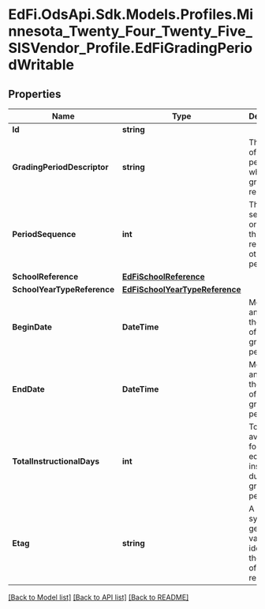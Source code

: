 # EdFi.OdsApi.Sdk.Models.Profiles.Minnesota_Twenty_Four_Twenty_Five_SISVendor_Profile.EdFiGradingPeriodWritable

## Properties

Name | Type | Description | Notes
------------ | ------------- | ------------- | -------------
**Id** | **string** |  | [optional] 
**GradingPeriodDescriptor** | **string** | The name of the period for which grades are reported. | 
**PeriodSequence** | **int** | The sequential order of this period relative to other periods. | 
**SchoolReference** | [**EdFiSchoolReference**](EdFiSchoolReference.md) |  | 
**SchoolYearTypeReference** | [**EdFiSchoolYearTypeReference**](EdFiSchoolYearTypeReference.md) |  | 
**BeginDate** | **DateTime** | Month, day, and year of the first day of the grading period. | 
**EndDate** | **DateTime** | Month, day, and year of the last day of the grading period. | 
**TotalInstructionalDays** | **int** | Total days available for educational instruction during the grading period. | 
**Etag** | **string** | A unique system-generated value that identifies the version of the resource. | [optional] 

[[Back to Model list]](../README.md#documentation-for-models) [[Back to API list]](../README.md#documentation-for-api-endpoints) [[Back to README]](../README.md)

